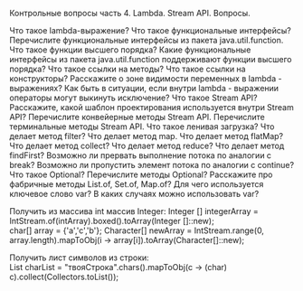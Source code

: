 Контрольные вопросы часть 4. Lambda. Stream API.
Вопросы.

Что такое lambda-выражение?
Что такое функциональные интерфейсы?
Перечислите функциональные интерфейсы из пакета java.util.function.
Что такое функции высшего порядка?
Какие функциональные интерфейсы из пакета java.util.function поддерживают функции высшего порядка?
Что такое ссылки на методы?
Что такое ссылки на конструкторы?
Расскажите о зоне видимости переменных в lambda - выражениях?
Как быть в ситуации, если внутри lambda - выражении операторы могут выкинуть исключение?
Что такое Stream API?
Расскажите, какой шаблон проектирования используется внутри Stream API?
Перечислите конвейерные методы Stream API.
Перечислите терминальные методы Stream API.
Что такое ленивая загрузка?
Что делает метод filter?
Что делает метод map.
Что делает метод flatMap?
Что делает метод collect?
Что делает метод reduce?
Что делает метод findFirst?
Возможно ли прервать выполнение потока по аналогии с break?
Возможно ли пропустить элемент потока по аналогии с continue?
Что такое Optional?
Перечислите методы Optional?
Расскажите про фабричные методы List.of, Set.of, Map.of?
Для чего используется ключевое слово var?
В каких случаях можно использовать var?  

Получить из массива int массив Integer:
Integer [] integerArray = IntStream.of(intArray).boxed().toArray(Integer []::new);  
char[] array = {'a','c','b'};
Character[] newArray = IntStream.range(0, array.length).mapToObj(i -> array[i]).toArray(Character[]::new);
  
Получить лист символов из строки:  
List<Character> charList = "твояСтрока".chars().mapToObj(c -> (char) c).collect(Collectors.toList());